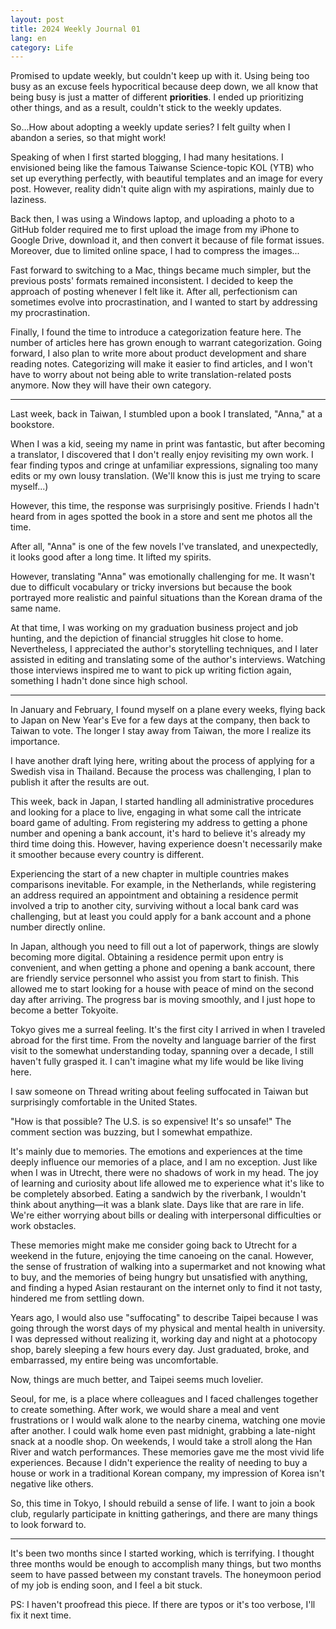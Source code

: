 ```yaml
---
layout: post
title: 2024 Weekly Journal 01
lang: en
category: Life
---
```


Promised to update weekly, but couldn't keep up with it. Using being too busy as an excuse feels hypocritical because deep down, we all know that being busy is just a matter of different **priorities**. I ended up prioritizing other things, and as a result, couldn't stick to the weekly updates.

So...How about adopting a weekly update series? I felt guilty when I abandon a series, so that might work!

Speaking of when I first started blogging, I had many hesitations. I envisioned being like the famous Taiwanse Science-topic KOL (YTB) who set up everything perfectly, with beautiful templates and an image for every post. However, reality didn't quite align with my aspirations, mainly due to laziness.

Back then, I was using a Windows laptop, and uploading a photo to a GitHub folder required me to first upload the image from my iPhone to Google Drive, download it, and then convert it because of file format issues. Moreover, due to limited online space, I had to compress the images... 

Fast forward to switching to a Mac, things became much simpler, but the previous posts' formats remained inconsistent. I decided to keep the approach of posting whenever I felt like it. After all, perfectionism can sometimes evolve into procrastination, and I wanted to start by addressing my procrastination.

Finally, I found the time to introduce a categorization feature here. The number of articles here has grown enough to warrant categorization. Going forward, I also plan to write more about product development and share reading notes. Categorizing will make it easier to find articles, and I won't have to worry about not being able to write translation-related posts anymore. Now they will have their own category.

---

Last week, back in Taiwan, I stumbled upon a book I translated, "Anna," at a bookstore. 

When I was a kid, seeing my name in print was fantastic, but after becoming a translator, I discovered that I don't really enjoy revisiting my own work. I fear finding typos and cringe at unfamiliar expressions, signaling too many edits or my own lousy translation. (We'll know this is just me trying to scare myself...) 

However, this time, the response was surprisingly positive. Friends I hadn't heard from in ages spotted the book in a store and sent me photos all the time.

After all, "Anna" is one of the few novels I've translated, and unexpectedly, it looks good after a long time. It lifted my spirits.

However, translating "Anna" was emotionally challenging for me. It wasn't due to difficult vocabulary or tricky inversions but because the book portrayed more realistic and painful situations than the Korean drama of the same name. 

At that time, I was working on my graduation business project and job hunting, and the depiction of financial struggles hit close to home. Nevertheless, I appreciated the author's storytelling techniques, and I later assisted in editing and translating some of the author's interviews. Watching those interviews inspired me to want to pick up writing fiction again, something I hadn't done since high school.

---

In January and February, I found myself on a plane every weeks, flying back to Japan on New Year's Eve for a few days at the company, then back to Taiwan to vote. The longer I stay away from Taiwan, the more I realize its importance. 

I have another draft lying here, writing about the process of applying for a Swedish visa in Thailand. Because the process was challenging, I plan to publish it after the results are out.

This week, back in Japan, I started handling all administrative procedures and looking for a place to live, engaging in what some call the intricate board game of adulting. From registering my address to getting a phone number and opening a bank account, it's hard to believe it's already my third time doing this. However, having experience doesn't necessarily make it smoother because every country is different.

Experiencing the start of a new chapter in multiple countries makes comparisons inevitable. For example, in the Netherlands, while registering an address required an appointment and obtaining a residence permit involved a trip to another city, surviving without a local bank card was challenging, but at least you could apply for a bank account and a phone number directly online.

In Japan, although you need to fill out a lot of paperwork, things are slowly becoming more digital. Obtaining a residence permit upon entry is convenient, and when getting a phone and opening a bank account, there are friendly service personnel who assist you from start to finish. This allowed me to start looking for a house with peace of mind on the second day after arriving. The progress bar is moving smoothly, and I just hope to become a better Tokyoite.




Tokyo gives me a surreal feeling. It's the first city I arrived in when I traveled abroad for the first time. From the novelty and language barrier of the first visit to the somewhat understanding today, spanning over a decade, I still haven't fully grasped it. I can't imagine what my life would be like living here.

I saw someone on Thread writing about feeling suffocated in Taiwan but surprisingly comfortable in the United States. 

"How is that possible? The U.S. is so expensive! It's so unsafe!" The comment section was buzzing, but I somewhat empathize.

It's mainly due to memories. The emotions and experiences at the time deeply influence our memories of a place, and I am no exception. Just like when I was in Utrecht, there were no shadows of work in my head. The joy of learning and curiosity about life allowed me to experience what it's like to be completely absorbed. Eating a sandwich by the riverbank, I wouldn't think about anything—it was a blank slate. Days like that are rare in life. We're either worrying about bills or dealing with interpersonal difficulties or work obstacles.

These memories might make me consider going back to Utrecht for a weekend in the future, enjoying the time canoeing on the canal. However, the sense of frustration of walking into a supermarket and not knowing what to buy, and the memories of being hungry but unsatisfied with anything, and finding a hyped Asian restaurant on the internet only to find it not tasty, hindered me from settling down.

Years ago, I would also use "suffocating" to describe Taipei because I was going through the worst days of my physical and mental health in university. I was depressed without realizing it, working day and night at a photocopy shop, barely sleeping a few hours every day. Just graduated, broke, and embarrassed, my entire being was uncomfortable.

Now, things are much better, and Taipei seems much lovelier.



Seoul, for me, is a place where colleagues and I faced challenges together to create something. After work, we would share a meal and vent frustrations or I would walk alone to the nearby cinema, watching one movie after another. I could walk home even past midnight, grabbing a late-night snack at a noodle shop. On weekends, I would take a stroll along the Han River and watch performances. These memories gave me the most vivid life experiences. Because I didn't experience the reality of needing to buy a house or work in a traditional Korean company, my impression of Korea isn't negative like others.

So, this time in Tokyo, I should rebuild a sense of life. I want to join a book club, regularly participate in knitting gatherings, and there are many things to look forward to.

---

It's been two months since I started working, which is terrifying. I thought three months would be enough to accomplish many things, but two months seem to have passed between my constant travels. The honeymoon period of my job is ending soon, and I feel a bit stuck.

PS: I haven't proofread this piece. If there are typos or it's too verbose, I'll fix it next time.



